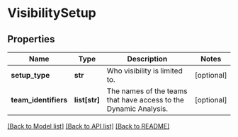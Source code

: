 # VisibilitySetup

## Properties
Name | Type | Description | Notes
------------ | ------------- | ------------- | -------------
**setup_type** | **str** | Who visibility is limited to. | [optional] 
**team_identifiers** | **list[str]** | The names of the teams that have access to the Dynamic Analysis. | [optional] 

[[Back to Model list]](../README.md#documentation-for-models) [[Back to API list]](../README.md#documentation-for-api-endpoints) [[Back to README]](../README.md)


